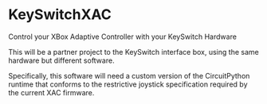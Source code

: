 # KeySwitchXAC
Control your XBox Adaptive Controller with your KeySwitch Hardware

This will be a partner project to the KeySwitch interface box, using the same hardware but different software.

Specifically, this software will need a custom version of the CircuitPython runtime that conforms to the restrictive joystick specification required by the current XAC firmware.

